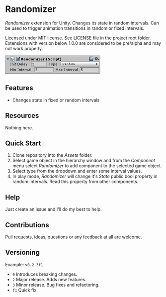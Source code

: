 # Randomizer

*Randomizer* extension for Unity. Changes its state in random intervals.
Can be used to trigger animation transitions in random or fixed intervals.

Licensed under MIT license. See LICENSE file in the project root folder.   
Extensions with version below 1.0.0 are considered to be pre/alpha and may not work properly.

![Randomizer](/Resources/cover_screenshot.png?raw=true)

## Features

* Changes state in fixed or random intervals

## Resources

Nothing here.

## Quick Start

1. Clone repository into the *Assets* folder.
2. Select game object in the hierarchy window and from the *Component* menu
   select *Randomizer* to add component to the selected game object.
3. Select type from the dropdown and enter some interval values.
4. In play mode, *Randomizer* will change it's *State* public bool property in random intervals.
   Read this property from other components.

## Help

Just create an issue and I'll do my best to help.

## Contributions

Pull requests, ideas, questions or any feedback at all are welcome.

## Versioning

Example: `v0.2.3f1`

- `0` Introduces breaking changes.
- `2` Major release. Adds new features.
- `3` Minor release. Bug fixes and refactoring.
- `f1` Quick fix.